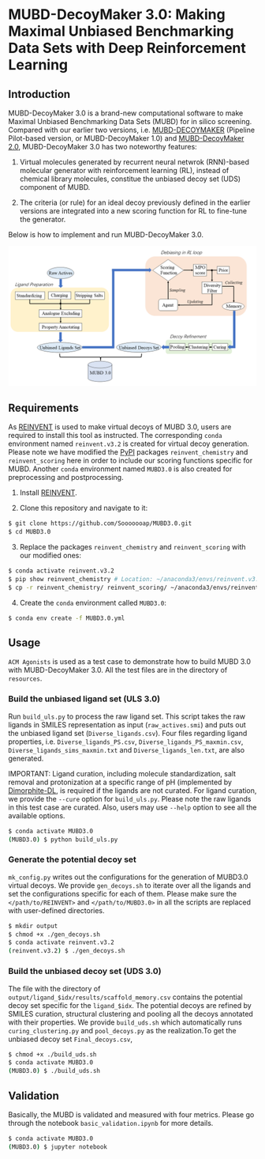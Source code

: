 # MUBD-DecoyMaker 3.0: Making Maximal Unbiased Benchmarking Data Sets with Deep Reinforcement Learning

## Introduction

MUBD-DecoyMaker 3.0 is a brand-new computational software to make Maximal Unbiased Benchmarking Data Sets (MUBD) for in silico screening. Compared with our earlier two versions, i.e. [MUBD-DECOYMAKER](https://github.com/jwxia2014/MUBD-DECOYMAKER) (Pipeline Pilot-based version, or MUBD-DecoyMaker 1.0) and [MUBD-DecoyMaker 2.0](https://github.com/jwxia2014/MUBD-DecoyMaker2.0), MUBD-DecoyMaker 3.0 has two noteworthy features:

1. Virtual molecules generated by recurrent neural netwrok (RNN)-based molecular generator with reinforcement learning (RL), instead of chemical library molecules, constitue the unbiased decoy set (UDS) component of MUBD. 

2. The criteria (or rule) for an ideal decoy previously defined in the earlier versions are integrated into a new scoring function for RL to fine-tune the generator.


Below is how to implement and run MUBD-DecoyMaker 3.0.

![Figure from manuscript](figures/model_1.png)

## Requirements

As [REINVENT](https://github.com/MolecularAI/Reinvent) is used to make virtual decoys of MUBD 3.0, users are required to install this tool as instructed. The corresponding `conda` environment named `reinvent.v3.2` is created for virtual decoy generation. Please note we have modified the [PyPI](https://pypi.org) packages `reinvent_chemistry` and `reinvent_scoring` here in order to include our scoring functions specific for MUBD. Another `conda` environment named `MUBD3.0` is also created for preprocessing and postprocessing.

1) Install [REINVENT](https://github.com/MolecularAI/Reinvent).

2) Clone this repository and navigate to it:
```bash
$ git clone https://github.com/Sooooooap/MUBD3.0.git
$ cd MUBD3.0
```

3) Replace the packages `reinvent_chemistry` and `reinvent_scoring` with our modified ones:
```bash
$ conda activate reinvent.v3.2 
$ pip show reinvent_chemistry # Location: ~/anaconda3/envs/reinvent.v3.2/lib/python3.7/site-packages
$ cp -r reinvent_chemistry/ reinvent_scoring/ ~/anaconda3/envs/reinvent.v3.2/lib/python3.7/site-packages
```

4) Create the `conda` environment called `MUBD3.0`:
```bash
$ conda env create -f MUBD3.0.yml
```

## Usage

`ACM Agonists` is used as a test case to demonstrate how to build MUBD 3.0 with MUBD-DecoyMaker 3.0. All the test files are in the directory of `resources`. 

### Build the unbiased ligand set (ULS 3.0)
Run `build_uls.py` to process the raw ligand set. This script takes the raw ligands in SMILES representation as input (`raw_actives.smi`) and puts out the unbiased ligand set (`Diverse_ligands.csv`). Four files regarding ligand properties, i.e. `Diverse_ligands_PS.csv`, `Diverse_ligands_PS_maxmin.csv`, `Diverse_ligands_sims_maxmin.txt` and `Diverse_ligands_len.txt`, are also generated.

IMPORTANT: Ligand curation, including molecule standardization, salt removal and protonization at a specific range of pH (implemented by [Dimorphite-DL](https://github.com/Sulstice/dimorphite_dl), is required if the ligands are not curated. For ligand curation, we provide the `--cure` option for `build_uls.py`. Please note the raw ligands in this test case are curated. Also, users may use `--help` option to see all the available options.
```bash
$ conda activate MUBD3.0
(MUBD3.0) $ python build_uls.py
```

### Generate the potential decoy set

`mk_config.py` writes out the configurations for the generation of MUBD3.0 virtual decoys. We provide `gen_decoys.sh` to iterate over all the ligands and set the configurations specific for each of them. Please make sure the `</path/to/REINVENT>` and `</path/to/MUBD3.0>` in all the scripts are replaced with user-defined directories.
```bash
$ mkdir output
$ chmod +x ./gen_decoys.sh
$ conda activate reinvent.v3.2
(reinvent.v3.2) $ ./gen_decoys.sh
```

### Build the unbiased decoy set (UDS 3.0)
The file with the directory of `output/ligand_$idx/results/scaffold_memory.csv` contains the potential decoy set specific for the `ligand_$idx`. The potential decoys are refined by SMILES curation, structural clustering and pooling all the decoys annotated with their properties. We provide `build_uds.sh` which automatically runs `curing_clustering.py` and `pool_decoys.py` as the realization.To get the unbiased decoy set `Final_decoys.csv`, 
```bash
$ chmod +x ./build_uds.sh
$ conda activate MUBD3.0
(MUBD3.0) $ ./build_uds.sh
```

## Validation
Basically, the MUBD is validated and measured with four metrics. Please go through the notebook `basic_validation.ipynb` for more details.
```bash
$ conda activate MUBD3.0
(MUBD3.0) $ jupyter notebook
```
